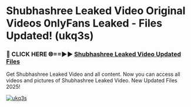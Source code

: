 # Shubhashree Leaked Video Original Videos 0nlyFans Leaked - Files Updated! (ukq3s)

<h3>🔴 CLICK HERE 🌐==►► <a href="https://tinyurl.com/x26r9saj" rel="nofollow">Shubhashree Leaked Video Updated Files</a></h3>

Get Shubhashree Leaked Video and all content. Now you can access all videos and pictures of Shubhashree Leaked Video. New Updated Files 2025!

[![ukq3s](https://i.imgur.com/LkgZPqh.gif)](https://tinyurl.com/x26r9saj)
